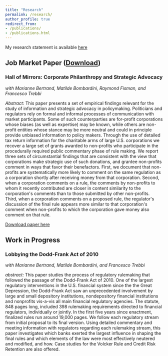 ```yaml
---
title: "Research"
permalink: /research/
author_profile: true
redirect_from:
- /publications/
- /publications.html
---
```


My research statement is available [here](https://bradhackinen.ca/files/BradHackinen_ResearchStatement.pdf)


## Job Market Paper ([Download](http://bradhackinen.ca/files/bradhackinen_JMP.pdf))
### Hall of Mirrors: Corporate Philanthropy and Strategic Advocacy
_with Marianne Bertrand, Matilde Bombardini, Raymond Fisman, and Francesco Trebbi_

_Abstract:_ This paper presents a set of empirical findings relevant for the study of information and strategic advocacy in policymaking. Politicians and regulators rely on formal and informal processes of communication with market participants. Some of such counterparties are for-profit corporations whose biases (as well as expertise) may be known, while others are non-profit entities whose stance may be more neutral and could in principle provide unbiased information to policy makers. Through the use of detailed tax return information for the charitable arms of large U.S. corporations we recover a large set of grants awarded to non-profits who participate in the procedurally required public commentary phase of rule making. We report three sets of circumstantial findings that are consistent with the view that corporations make strategic use of such donations, and grantee non-profits comment in ways that favor their benefactors. First, we document that non-profits are systematically more likely to comment on the same regulation as a corporation shortly after receiving money from that corporation. Second, when a corporation comments on a rule, the comments by non-profits to whom it recently contributed are closer in content similarity to the corporation's comments than to those submitted by other non-profits. Third, when a corporation comments on a proposed rule, the regulator's discussion of the final rule appears more similar to that corporation's comment when non-profits to which the corporation gave money also comment on that rule.

[Download paper here](http://bradhackinen.ca/files/bradhackinen_JMP.pdf)


## Work in Progress

### Lobbying the Dodd-Frank Act of 2010
_with Marianne Bertrand, Matilde Bombardini, and Francesco Trebbi_

_abstract:_ This paper studies the process of regulatory rulemaking that followed the passage of the Dodd-Frank Act of 2010. One of the largest regulatory interventions in the U.S. financial system since the the Great Depression, the Dodd-Frank Act saw an unprecedented involvement by large and small depository institutions, nondepository financial institutions and nonprofits vis-a-vis all main financial regulatory agencies. The statute, 848 pages long, included 398 rulemaking requirements directed to financial regulators, individually or jointly. In the first five years since enactment, finalized rules run around 19,000 pages. We follow each regulatory stream from initial proposal to its final version. Using detailed commentary and meeting information with regulators regarding each rulemaking stream, this paper investigates which banks exerted the largest influence in shaping the final rules and which elements of the law were most effectively neutered and modified, and how. Case studies for the Volcker Rule and Credit Risk Retention are also offered.


<!-- ### Estimating spatial models of policy preferences from text
We consider the problem of estimating a spatial preferences model from -->



<!--
{% if author.googlescholar %}
  You can also find my articles on <u><a href="{{author.googlescholar}}">my Google Scholar profile</a>.</u>
{% endif %}

{% include base_path %}

{% for post in site.research reversed %}
  {% include archive-single.html %}
{% endfor %} -->
